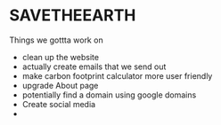 # SAVETHEEARTH

Things we gottta work on
  - clean up the website
- actually create emails that we send out
- make carbon footprint calculator more user friendly
- upgrade About page
- potentially find a domain using google domains
- Create social media
- 
